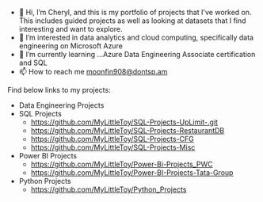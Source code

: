 - 👋 Hi, I’m Cheryl, and this is my portfolio of projects that I've worked on.  This includes guided projects as well as looking at datasets that I find interesting and want to explore.
- 👀 I’m interested in data analytics and cloud computing, specifically data engineering on Microsoft Azure 
- 🌱 I’m currently learning ...Azure Data Engineering Associate certification and SQL
- 📫 How to reach me moonfin908@dontsp.am

Find below links to my projects:
- Data Engineering Projects
- SQL Projects 
   - https://github.com/MyLittleToy/SQL-Projects-UpLimit-.git
   - https://github.com/MyLittleToy/SQL-Projects-RestaurantDB
   - https://github.com/MyLittleToy/SQL-Projects-CFG
   - https://github.com/MyLittleToy/SQL-Projects-Misc
- Power BI Projects
   - https://github.com/MyLittleToy/Power-Bi-Projects_PWC
   - https://github.com/MyLittleToy/Power-BI-Projects-Tata-Group
- Python Projects
   - https://github.com/MyLittleToy/Python_Projects 







<!---
MyLittleToy/MyLittleToy is a ✨ special ✨ repository because its `README.md` (this file) appears on your GitHub profile.
You can click the Preview link to take a look at your changes.
--->
